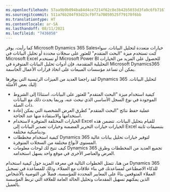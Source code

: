 ```yaml
---
ms.openlocfilehash: 57aa9b9b094ba84d4ce7214f62c8e3b42b5033d3fa9c6fb71675fe191e6808cd
ms.sourcegitcommit: 511a76b204f93d23cf9f7a70059525f79170f6bb
ms.translationtype: HT
ms.contentlocale: ar-SA
ms.lasthandoff: 08/11/2021
ms.locfileid: "7436058"
---
```

كما رأيت، يوفر Microsoft Dynamics 365 Salesخيارات متعددة لتحليل البيانات. سواء كنت تستخدم ميزة "البحث المتقدم" للعثور على سجلات محددة أو تحليل البيانات في Microsoft Excel أو تستخدم Microsoft Power BI للحصول على المزيد من الخيارات التحليلية المتقدمة، فإن أدوات تحليل البيانات المتوفرة في Microsoft Dynamics365 يمكن أن تساعد مؤسسات المبيعات على اتخاذ قرارات الأعمال الحاسمة.

لقد راجعنا العديد من الميزات الرئيسية التي يوفرها Dynamics 365 لتحليل البيانات. إليك بعض الأمثلة:

- كيفية استخدام ميزة "البحث المتقدم" للعثور على البيانات، استنادًا إلى الشروط الموجودة في نوع السجل الأساسي الذي تبحث عنه، وربما يحدث ذلك مع البيانات ذات الصلة.
- عملية حفظ نتائج "البحث المتقدم" كطرق العرض الشخصية التي يمكن إعادة استخدامها والاستفادة منها عند الحاجة.
- الخيارات المختلفة المتوفرة لاستخدام Excel للقيام بتحليل البيانات. تتضمن هذه الخيارات خيارات التحرير المضمنة وخيارات تصدير البيانات إلى Excel بتنسيقات ثابتة وديناميكية مختلفة.
- كيفية استخدام مخططات Dynamics 365 لتوفير خيارات تحليل بيانات عالية المستوى لأنواع مختلفة من السجلات المتوفرة.
- كيف تتيح لك لوحات معلومات Dynamics 365 تجميع العديد من المخططات وطرق العرض والعناصر الأخرى في موقع واحد يسهل استخدامه.

من هنا، تتمثل الخطوات التالية في معرفة المزيد حول كيفية استخدام Dynamics 365 للذكاء الاصطناعي لمساعدتك في بناء علاقات مع العملاء، وذلك للمساعدة في تسجيل العملاء المتوقعين بناءً على المعايير المحددة للمؤسسة، فضلاً عن التوصية بالأشخاص الذين يمكنهم تسهيل المقدمات وتحليل الحالة العامة للعلاقة التي تربط المؤسسة بالعميل.
